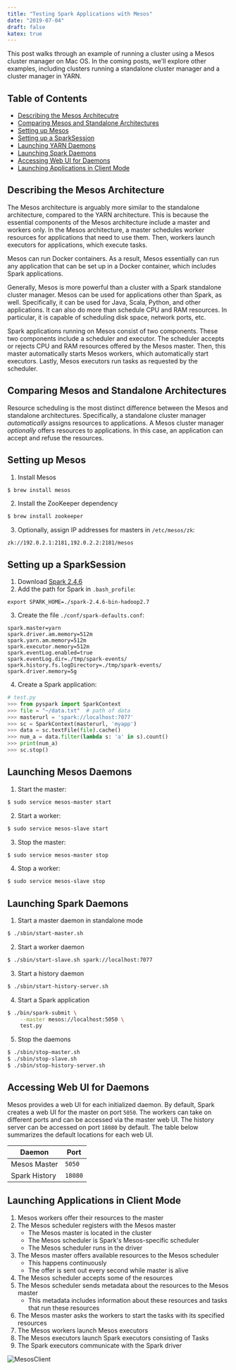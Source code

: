 ```yaml
---
title: "Testing Spark Applications with Mesos"
date: "2019-07-04"
draft: false
katex: true
---
```


This post walks through an example of running a cluster using a Mesos cluster manager on Mac OS. In the coming posts, we'll explore other examples, including clusters running a standalone cluster manager and a cluster manager in YARN.

## Table of Contents
- [Describing the Mesos Architecutre](#describing-the-mesos-architecture)
- [Comparing Mesos and Standalone Architectures](#comparing-mesos-and-standalone-architectures)
- [Setting up Mesos](#setting-up-mesos)
- [Setting up a SparkSession](#setting-up-a-sparksession)
- [Launching YARN Daemons](#launching-yarn-daemons)
- [Launching Spark Daemons](#launching-spark-daemons)
- [Accessing Web UI for Daemons](#accessing-web-ui-for-daemons)
- [Launching Applications in Client Mode](#launching-applications-in-client-mode)

## Describing the Mesos Architecture
The Mesos architecture is arguably more similar to the standalone architecture, compared to the YARN architecture. This is because the essential components of the Mesos architecture include a master and workers only. In the Mesos architecture, a master schedules worker resources for applications that need to use them. Then, workers launch executors for applications, which execute tasks.

Mesos can run Docker containers. As a result, Mesos essentially can run any application that can be set up in a Docker container, which includes Spark applications.

Generally, Mesos is more powerful than a cluster with a Spark standalone cluster manager. Mesos can be used for applications other than Spark, as well. Specifically, it can be used for Java, Scala, Python, and other applications. It can also do more than schedule CPU and RAM resources. In particular, it is capable of scheduling disk space, network ports, etc.

Spark applications running on Mesos consist of two components. These two components include a scheduler and executor. The scheduler accepts or rejects CPU and RAM resources offered by the Mesos master. Then, this master automatically starts Mesos workers, which automatically start executors. Lastly, Mesos executors run tasks as requested by the scheduler.

## Comparing Mesos and Standalone Architectures
Resource scheduling is the most distinct difference between the Mesos and standalone architectures. Specifically, a standalone cluster manager *automatically* assigns resources to applications. A Mesos cluster manager *optionally* offers resources to applications. In this case, an application can accept and refuse the resources.

## Setting up Mesos
1. Install Mesos
```bash
$ brew install mesos
```

2. Install the ZooKeeper dependency
```bash
$ brew install zookeeper
```

3. Optionally, assign IP addresses for masters in `/etc/mesos/zk`:
```text
zk://192.0.2.1:2181,192.0.2.2:2181/mesos
```

## Setting up a SparkSession
1. Download [Spark 2.4.6](https://apache.claz.org/spark/spark-2.4.6/spark-2.4.6-bin-hadoop2.7.tgz)
2. Add the path for Spark in `.bash_profile`:

```text
export SPARK_HOME=./spark-2.4.6-bin-hadoop2.7
```

3. Create the file `./conf/spark-defaults.conf`:

```text
spark.master=yarn
spark.driver.am.memory=512m
spark.yarn.am.memory=512m
spark.executor.memory=512m
spark.eventLog.enabled=true
spark.eventLog.dir=./tmp/spark-events/
spark.history.fs.logDirectory=./tmp/spark-events/
spark.driver.memory=5g
```

4. Create a Spark application:

```python
# test.py
>>> from pyspark import SparkContext
>>> file = "~/data.txt"  # path of data
>>> masterurl = 'spark://localhost:7077'
>>> sc = SparkContext(masterurl, 'myapp')
>>> data = sc.textFile(file).cache()
>>> num_a = data.filter(lambda s: 'a' in s).count()
>>> print(num_a)
>>> sc.stop()
```

## Launching Mesos Daemons
1. Start the master:
```bash
$ sudo service mesos-master start
```

2. Start a worker:
```bash
$ sudo service mesos-slave start
```

3. Stop the master:
```bash
$ sudo service mesos-master stop
```

4. Stop a worker:
```bash
$ sudo service mesos-slave stop
```

## Launching Spark Daemons
1. Start a master daemon in standalone mode
```bash
$ ./sbin/start-master.sh
```

2. Start a worker daemon
```bash
$ ./sbin/start-slave.sh spark://localhost:7077
```

3. Start a history daemon
```bash
$ ./sbin/start-history-server.sh
```

4. Start a Spark application
```bash
$ ./bin/spark-submit \
    --master mesos://localhost:5050 \
    test.py
```
5. Stop the daemons
```bash
$ ./sbin/stop-master.sh
$ ./sbin/stop-slave.sh
$ ./sbin/stop-history-server.sh
```

## Accessing Web UI for Daemons
Mesos provides a web UI for each initialized daemon. By default, Spark creates a web UI for the master on port `5050`. The workers can take on different ports and can be accessed via the master web UI. The history server can be accessed on port `18080` by default. The table below summarizes the default locations for each web UI.

| Daemon                | Port    |
| --------------------- | ------- |
| Mesos Master          | `5050`  |
| Spark History         | `18080` |

## Launching Applications in Client Mode
1. Mesos workers offer their resources to the master
2. The Mesos scheduler registers with the Mesos master
	- The Mesos master is located in the cluster
	- The Mesos scheduler is Spark's Mesos-specific scheduler
	- The Mesos scheduler runs in the driver
3. The Mesos master offers available resources to the Mesos scheduler
	- This happens continuously
	- The offer is sent out every second while master is alive
4. The Mesos scheduler accepts some of the resources
5. The Mesos scheduler sends metadata about the resources to the Mesos master
	- This metadata includes information about these resources and tasks that run these resources
6. The Mesos master asks the workers to start the tasks with its specified resources
7. The Mesos workers launch Mesos executors
8. The Mesos executors launch Spark executors consisting of Tasks
9. The Spark executors communicate with the Spark driver

![MesosClient](/img/mesos-client.svg)
